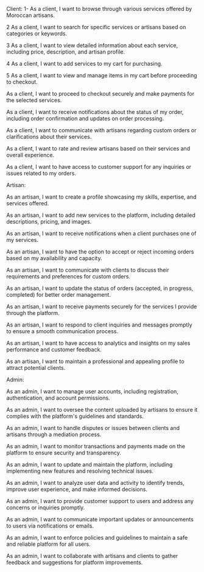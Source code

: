 Client:
1- As a client, I want to browse through various services offered by Moroccan artisans.

2 As a client, I want to search for specific services or artisans based on categories or keywords.

3 As a client, I want to view detailed information about each service, including price, description, and artisan profile.

4 As a client, I want to add services to my cart for purchasing.

5 As a client, I want to view and manage items in my cart before proceeding to checkout.

As a client, I want to proceed to checkout securely and make payments for the selected services.

As a client, I want to receive notifications about the status of my order, including order confirmation and updates on order processing.

As a client, I want to communicate with artisans regarding custom orders or clarifications about their services.

As a client, I want to rate and review artisans based on their services and overall experience.

As a client, I want to have access to customer support for any inquiries or issues related to my orders.

Artisan:

As an artisan, I want to create a profile showcasing my skills, expertise, and services offered.

As an artisan, I want to add new services to the platform, including detailed descriptions, pricing, and images.

As an artisan, I want to receive notifications when a client purchases one of my services.

As an artisan, I want to have the option to accept or reject incoming orders based on my availability and capacity.

As an artisan, I want to communicate with clients to discuss their requirements and preferences for custom orders.

As an artisan, I want to update the status of orders (accepted, in progress, completed) for better order management.

As an artisan, I want to receive payments securely for the services I provide through the platform.

As an artisan, I want to respond to client inquiries and messages promptly to ensure a smooth communication process.

As an artisan, I want to have access to analytics and insights on my sales performance and customer feedback.

As an artisan, I want to maintain a professional and appealing profile to attract potential clients.

Admin:

As an admin, I want to manage user accounts, including registration, authentication, and account permissions.

As an admin, I want to oversee the content uploaded by artisans to ensure it complies with the platform's guidelines and standards.

As an admin, I want to handle disputes or issues between clients and artisans through a mediation process.

As an admin, I want to monitor transactions and payments made on the platform to ensure security and transparency.

As an admin, I want to update and maintain the platform, including implementing new features and resolving technical issues.

As an admin, I want to analyze user data and activity to identify trends, improve user experience, and make informed decisions.

As an admin, I want to provide customer support to users and address any concerns or inquiries promptly.

As an admin, I want to communicate important updates or announcements to users via notifications or emails.

As an admin, I want to enforce policies and guidelines to maintain a safe and reliable platform for all users.

As an admin, I want to collaborate with artisans and clients to gather feedback and suggestions for platform improvements.